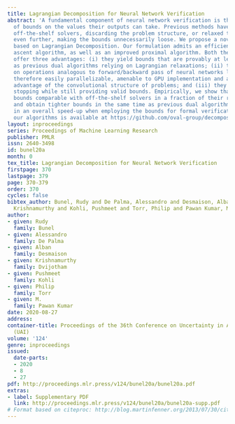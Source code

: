 ```yaml
---
title: Lagrangian Decomposition for Neural Network Verification
abstract: 'A fundamental component of neural network verification is the computation
  of bounds on the values their outputs can take. Previous methods have either used
  off-the-shelf solvers, discarding the problem structure, or relaxed the problem
  even further, making the bounds unnecessarily loose. We propose a novel approach
  based on Lagrangian Decomposition. Our formulation admits an efficient supergradient
  ascent algorithm, as well as an improved proximal algorithm. Both the algorithms
  offer three advantages: (i) they yield bounds that are provably at least as tight
  as previous dual algorithms relying on Lagrangian relaxations; (ii) they are based
  on operations analogous to forward/backward pass of neural networks layers and are
  therefore easily parallelizable, amenable to GPU implementation and able to take
  advantage of the convolutional structure of problems; and (iii) they allow for anytime
  stopping while still providing valid bounds. Empirically, we show that we obtain
  bounds comparable with off-the-shelf solvers in a fraction of their running time,
  and obtain tighter bounds in the same time as previous dual algorithms. This results
  in an overall speed-up when employing the bounds for formal verification. Code for
  our algorithms is available at https://github.com/oval-group/decomposition-plnn-bounds.'
layout: inproceedings
series: Proceedings of Machine Learning Research
publisher: PMLR
issn: 2640-3498
id: bunel20a
month: 0
tex_title: Lagrangian Decomposition for Neural Network Verification
firstpage: 370
lastpage: 379
page: 370-379
order: 370
cycles: false
bibtex_author: Bunel, Rudy and De Palma, Alessandro and Desmaison, Alban and Dvijotham,
  Krishnamurthy and Kohli, Pushmeet and Torr, Philip and Pawan Kumar, M.
author:
- given: Rudy
  family: Bunel
- given: Alessandro
  family: De Palma
- given: Alban
  family: Desmaison
- given: Krishnamurthy
  family: Dvijotham
- given: Pushmeet
  family: Kohli
- given: Philip
  family: Torr
- given: M.
  family: Pawan Kumar
date: 2020-08-27
address: 
container-title: Proceedings of the 36th Conference on Uncertainty in Artificial Intelligence
  (UAI)
volume: '124'
genre: inproceedings
issued:
  date-parts:
  - 2020
  - 8
  - 27
pdf: http://proceedings.mlr.press/v124/bunel20a/bunel20a.pdf
extras:
- label: Supplementary PDF
  link: http://proceedings.mlr.press/v124/bunel20a/bunel20a-supp.pdf
# Format based on citeproc: http://blog.martinfenner.org/2013/07/30/citeproc-yaml-for-bibliographies/
---
```

